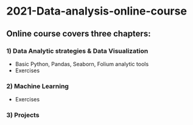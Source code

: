 # 2021-Data-analysis-online-course

## Online course covers three chapters: 

### 1) Data Analytic strategies & Data Visualization
- Basic Python, Pandas, Seaborn, Folium analytic tools 
- Exercises


### 2) Machine Learning
- Exercises


### 3) Projects 
